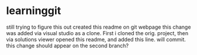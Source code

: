 # learninggit
still trying to figure this out
created this readme on git webpage
this change was added via visual studio as a clone. First i cloned the orig. project, then via solutions viewer opened this readme, and added this line. will commit.
this change should appear on the second branch?